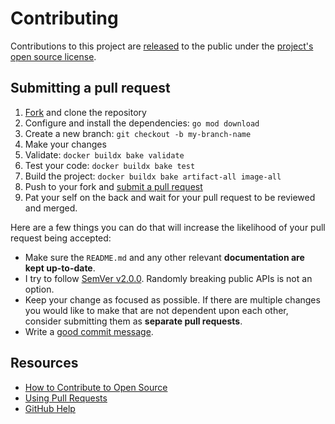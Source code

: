 # Contributing

Contributions to this project are [released](https://help.github.com/articles/github-terms-of-service/#6-contributions-under-repository-license)
to the public under the [project's open source license](../LICENSE).

## Submitting a pull request

1. [Fork](https://github.com/crazy-max/yasu/fork) and clone the repository
2. Configure and install the dependencies: `go mod download`
3. Create a new branch: `git checkout -b my-branch-name`
4. Make your changes
5. Validate: `docker buildx bake validate`
6. Test your code: `docker buildx bake test`
7. Build the project: `docker buildx bake artifact-all image-all`
8. Push to your fork and [submit a pull request](https://github.com/crazy-max/yasu/compare)
9. Pat your self on the back and wait for your pull request to be reviewed and merged.

Here are a few things you can do that will increase the likelihood of your pull request being accepted:

* Make sure the `README.md` and any other relevant **documentation are kept up-to-date**.
* I try to follow [SemVer v2.0.0](https://semver.org/). Randomly breaking public APIs is not an option.
* Keep your change as focused as possible. If there are multiple changes you would like to make that are not dependent upon each other, consider submitting them as **separate pull requests**.
* Write a [good commit message](http://tbaggery.com/2008/04/19/a-note-about-git-commit-messages.html).

## Resources

* [How to Contribute to Open Source](https://opensource.guide/how-to-contribute/)
* [Using Pull Requests](https://docs.github.com/free-pro-team@latest/github/collaborating-with-issues-and-pull-requests/about-pull-requests)
* [GitHub Help](https://docs.github.com)
